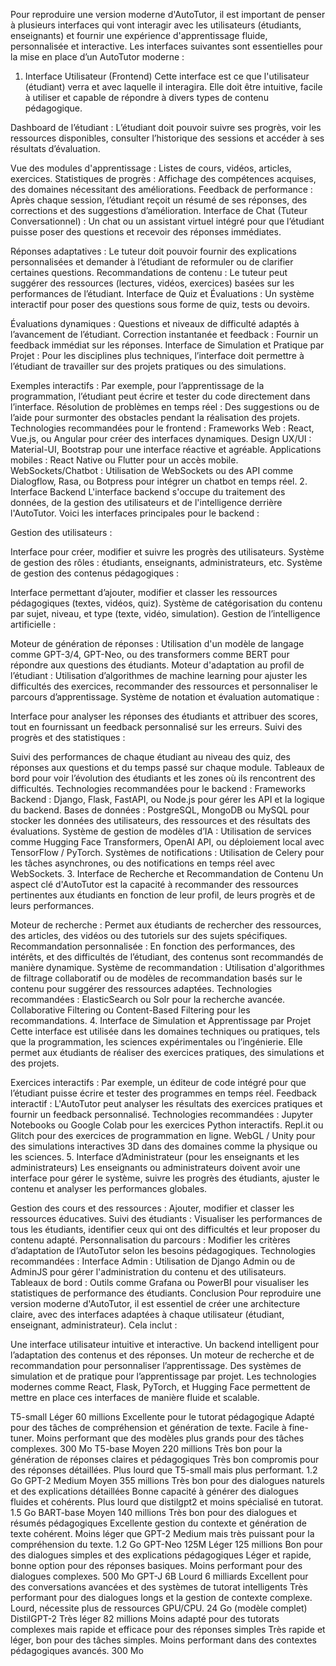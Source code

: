 Pour reproduire une version moderne d'AutoTutor, il est important de penser à plusieurs interfaces qui vont interagir avec les utilisateurs (étudiants, enseignants) et fournir une expérience d'apprentissage fluide, personnalisée et interactive. Les interfaces suivantes sont essentielles pour la mise en place d’un AutoTutor moderne :

1. Interface Utilisateur (Frontend)
Cette interface est ce que l'utilisateur (étudiant) verra et avec laquelle il interagira. Elle doit être intuitive, facile à utiliser et capable de répondre à divers types de contenu pédagogique.

Dashboard de l’étudiant : L’étudiant doit pouvoir suivre ses progrès, voir les ressources disponibles, consulter l’historique des sessions et accéder à ses résultats d’évaluation.

Vue des modules d'apprentissage : Listes de cours, vidéos, articles, exercices.
Statistiques de progrès : Affichage des compétences acquises, des domaines nécessitant des améliorations.
Feedback de performance : Après chaque session, l’étudiant reçoit un résumé de ses réponses, des corrections et des suggestions d’amélioration.
Interface de Chat (Tuteur Conversationnel) : Un chat ou un assistant virtuel intégré pour que l’étudiant puisse poser des questions et recevoir des réponses immédiates.

Réponses adaptatives : Le tuteur doit pouvoir fournir des explications personnalisées et demander à l’étudiant de reformuler ou de clarifier certaines questions.
Recommandations de contenu : Le tuteur peut suggérer des ressources (lectures, vidéos, exercices) basées sur les performances de l’étudiant.
Interface de Quiz et Évaluations : Un système interactif pour poser des questions sous forme de quiz, tests ou devoirs.

Évaluations dynamiques : Questions et niveaux de difficulté adaptés à l’avancement de l’étudiant.
Correction instantanée et feedback : Fournir un feedback immédiat sur les réponses.
Interface de Simulation et Pratique par Projet : Pour les disciplines plus techniques, l’interface doit permettre à l’étudiant de travailler sur des projets pratiques ou des simulations.

Exemples interactifs : Par exemple, pour l’apprentissage de la programmation, l’étudiant peut écrire et tester du code directement dans l’interface.
Résolution de problèmes en temps réel : Des suggestions ou de l’aide pour surmonter des obstacles pendant la réalisation des projets.
Technologies recommandées pour le frontend :
Frameworks Web : React, Vue.js, ou Angular pour créer des interfaces dynamiques.
Design UX/UI : Material-UI, Bootstrap pour une interface réactive et agréable.
Applications mobiles : React Native ou Flutter pour un accès mobile.
WebSockets/Chatbot : Utilisation de WebSockets ou des API comme Dialogflow, Rasa, ou Botpress pour intégrer un chatbot en temps réel.
2. Interface Backend
L'interface backend s'occupe du traitement des données, de la gestion des utilisateurs et de l'intelligence derrière l'AutoTutor. Voici les interfaces principales pour le backend :

Gestion des utilisateurs :

Interface pour créer, modifier et suivre les progrès des utilisateurs.
Système de gestion des rôles : étudiants, enseignants, administrateurs, etc.
Système de gestion des contenus pédagogiques :

Interface permettant d’ajouter, modifier et classer les ressources pédagogiques (textes, vidéos, quiz).
Système de catégorisation du contenu par sujet, niveau, et type (texte, vidéo, simulation).
Gestion de l’intelligence artificielle :

Moteur de génération de réponses : Utilisation d'un modèle de langage comme GPT-3/4, GPT-Neo, ou des transformers comme BERT pour répondre aux questions des étudiants.
Moteur d'adaptation au profil de l’étudiant : Utilisation d’algorithmes de machine learning pour ajuster les difficultés des exercices, recommander des ressources et personnaliser le parcours d’apprentissage.
Système de notation et évaluation automatique :

Interface pour analyser les réponses des étudiants et attribuer des scores, tout en fournissant un feedback personnalisé sur les erreurs.
Suivi des progrès et des statistiques :

Suivi des performances de chaque étudiant au niveau des quiz, des réponses aux questions et du temps passé sur chaque module.
Tableaux de bord pour voir l’évolution des étudiants et les zones où ils rencontrent des difficultés.
Technologies recommandées pour le backend :
Frameworks Backend : Django, Flask, FastAPI, ou Node.js pour gérer les API et la logique du backend.
Bases de données : PostgreSQL, MongoDB ou MySQL pour stocker les données des utilisateurs, des ressources et des résultats des évaluations.
Système de gestion de modèles d’IA : Utilisation de services comme Hugging Face Transformers, OpenAI API, ou déploiement local avec TensorFlow / PyTorch.
Systèmes de notifications : Utilisation de Celery pour les tâches asynchrones, ou des notifications en temps réel avec WebSockets.
3. Interface de Recherche et Recommandation de Contenu
Un aspect clé d'AutoTutor est la capacité à recommander des ressources pertinentes aux étudiants en fonction de leur profil, de leurs progrès et de leurs performances.

Moteur de recherche : Permet aux étudiants de rechercher des ressources, des articles, des vidéos ou des tutoriels sur des sujets spécifiques.
Recommandation personnalisée : En fonction des performances, des intérêts, et des difficultés de l’étudiant, des contenus sont recommandés de manière dynamique.
Système de recommandation : Utilisation d'algorithmes de filtrage collaboratif ou de modèles de recommandation basés sur le contenu pour suggérer des ressources adaptées.
Technologies recommandées :
ElasticSearch ou Solr pour la recherche avancée.
Collaborative Filtering ou Content-Based Filtering pour les recommandations.
4. Interface de Simulation et Apprentissage par Projet
Cette interface est utilisée dans les domaines techniques ou pratiques, tels que la programmation, les sciences expérimentales ou l’ingénierie. Elle permet aux étudiants de réaliser des exercices pratiques, des simulations et des projets.

Exercices interactifs : Par exemple, un éditeur de code intégré pour que l’étudiant puisse écrire et tester des programmes en temps réel.
Feedback interactif : L'AutoTutor peut analyser les résultats des exercices pratiques et fournir un feedback personnalisé.
Technologies recommandées :
Jupyter Notebooks ou Google Colab pour les exercices Python interactifs.
Repl.it ou Glitch pour des exercices de programmation en ligne.
WebGL / Unity pour des simulations interactives 3D dans des domaines comme la physique ou les sciences.
5. Interface d’Administrateur (pour les enseignants et les administrateurs)
Les enseignants ou administrateurs doivent avoir une interface pour gérer le système, suivre les progrès des étudiants, ajuster le contenu et analyser les performances globales.

Gestion des cours et des ressources : Ajouter, modifier et classer les ressources éducatives.
Suivi des étudiants : Visualiser les performances de tous les étudiants, identifier ceux qui ont des difficultés et leur proposer du contenu adapté.
Personnalisation du parcours : Modifier les critères d’adaptation de l’AutoTutor selon les besoins pédagogiques.
Technologies recommandées :
Interface Admin : Utilisation de Django Admin ou de AdminJS pour gérer l'administration du contenu et des utilisateurs.
Tableaux de bord : Outils comme Grafana ou PowerBI pour visualiser les statistiques de performance des étudiants.
Conclusion
Pour reproduire une version moderne d'AutoTutor, il est essentiel de créer une architecture claire, avec des interfaces adaptées à chaque utilisateur (étudiant, enseignant, administrateur). Cela inclut :

Une interface utilisateur intuitive et interactive.
Un backend intelligent pour l’adaptation des contenus et des réponses.
Un moteur de recherche et de recommandation pour personnaliser l’apprentissage.
Des systèmes de simulation et de pratique pour l’apprentissage par projet.
Les technologies modernes comme React, Flask, PyTorch, et Hugging Face permettent de mettre en place ces interfaces de manière fluide et scalable.


T5-small	Léger	60 millions	Excellente pour le tutorat pédagogique	Adapté pour des tâches de compréhension et génération de texte. Facile à fine-tuner.	Moins performant que des modèles plus grands pour des tâches complexes.	300 Mo
T5-base	Moyen	220 millions	Très bon pour la génération de réponses claires et pédagogiques	Très bon compromis pour des réponses détaillées.	Plus lourd que T5-small mais plus performant.	1.2 Go
GPT-2 Medium	Moyen	355 millions	Très bon pour des dialogues naturels et des explications détaillées	Bonne capacité à générer des dialogues fluides et cohérents.	Plus lourd que distilgpt2 et moins spécialisé en tutorat.	1.5 Go
BART-base	Moyen	140 millions	Très bon pour des dialogues et résumés pédagogiques	Excellente gestion du contexte et génération de texte cohérent.	Moins léger que GPT-2 Medium mais très puissant pour la compréhension du texte.	1.2 Go
GPT-Neo 125M	Léger	125 millions	Bon pour des dialogues simples et des explications pédagogiques	Léger et rapide, bonne option pour des réponses basiques.	Moins performant pour des dialogues complexes.	500 Mo
GPT-J 6B	Lourd	6 milliards	Excellent pour des conversations avancées et des systèmes de tutorat intelligents	Très performant pour des dialogues longs et la gestion de contexte complexe.	Lourd, nécessite plus de ressources GPU/CPU.	24 Go (modèle complet)
DistilGPT-2	Très léger	82 millions	Moins adapté pour des tutorats complexes mais rapide et efficace pour des réponses simples	Très rapide et léger, bon pour des tâches simples.	Moins performant dans des contextes pédagogiques avancés.	300 Mo
